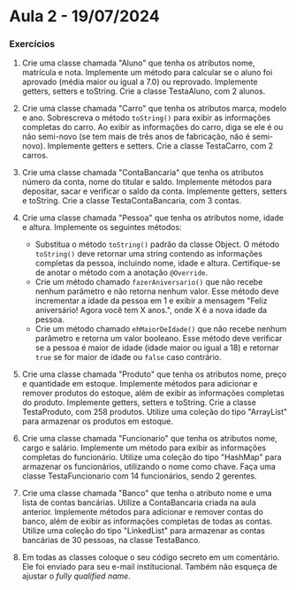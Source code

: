 # Aula 2 - 19/07/2024

### Exercícios

1. Crie uma classe chamada "Aluno" que tenha os atributos nome, matrícula e nota. Implemente um método para calcular se o aluno foi aprovado (média maior ou igual a 7.0) ou reprovado. Implemente getters, setters e toString. Crie a classe TestaAluno, com 2 alunos.

2. Crie uma classe chamada "Carro" que tenha os atributos marca, modelo e ano. Sobrescreva o método `toString()` para exibir as informações completas do carro. Ao exibir as informações do carro, diga se ele é ou não semi-novo (se tem mais de três anos de fabricação, não é semi-novo). Implemente getters e setters. Crie a classe TestaCarro, com 2 carros.

3. Crie uma classe chamada "ContaBancaria" que tenha os atributos número da conta, nome do titular e saldo. Implemente métodos para depositar, sacar e verificar o saldo da conta. Implemente getters, setters e toString. Crie a classe TestaContaBancaria, com 3 contas.

4. Crie uma classe chamada "Pessoa" que tenha os atributos nome, idade e altura. Implemente os seguintes métodos:

   - Substitua o método `toString()` padrão da classe Object. O método `toString()` deve retornar uma string contendo as informações completas da pessoa, incluindo nome, idade e altura. Certifique-se de anotar o método com a anotação `@Override`.
   - Crie um método chamado `fazerAniversario()` que não recebe nenhum parâmetro e não retorna nenhum valor. Esse método deve incrementar a idade da pessoa em 1 e exibir a mensagem "Feliz aniversário! Agora você tem X anos.", onde X é a nova idade da pessoa.
   - Crie um método chamado `ehMaiorDeIdade()` que não recebe nenhum parâmetro e retorna um valor booleano. Esse método deve verificar se a pessoa é maior de idade (idade maior ou igual a 18) e retornar `true` se for maior de idade ou `false` caso contrário.

5. Crie uma classe chamada "Produto" que tenha os atributos nome, preço e quantidade em estoque. Implemente métodos para adicionar e remover produtos do estoque, além de exibir as informações completas do produto. Implemente getters, setters e toString. Crie a classe TestaProduto, com 258 produtos. Utilize uma coleção do tipo "ArrayList" para armazenar os produtos em estoque.

6. Crie uma classe chamada "Funcionario" que tenha os atributos nome, cargo e salário. Implemente um método para exibir as informações completas do funcionário. Utilize uma coleção do tipo "HashMap" para armazenar os funcionários, utilizando o nome como chave. Faça uma classe TestaFuncionario com 14 funcionários, sendo 2 gerentes.

7. Crie uma classe chamada "Banco" que tenha o atributo nome e uma lista de contas bancárias. Utilize a ContaBancaria criada na aula anterior. Implemente métodos para adicionar e remover contas do banco, além de exibir as informações completas de todas as contas. Utilize uma coleção do tipo "LinkedList" para armazenar as contas bancárias de 30 pessoas, na classe TestaBanco.

8. Em todas as classes coloque o seu código secreto em um comentário. Ele foi enviado para seu e-mail institucional. Também não esqueça de ajustar o _fully qualified name_.
